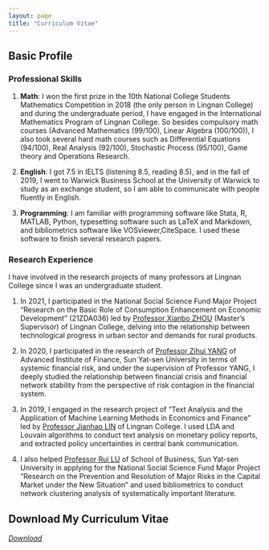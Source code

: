 ```yaml
---
layout: page
title: "Curriculum Vitae"
---
```


## Basic Profile
### Professional Skills
1. **Math**: I won the first prize in the 10th National College Students Mathematics Competition in 2018 (the only person in Lingnan College) and during the undergraduate period, I have engaged in the International Mathematics Program of Lingnan College. So besides compulsory math courses (Advanced Mathematics (99/100), Linear Algebra (100/100)), I also took several hard math courses such as Differential Equations (94/100), Real Analysis (92/100), Stochastic Process (95/100), Game theory and Operations Research. 

2. **English**: I got 7.5 in IELTS (listening 8.5, reading 8.5), and in the fall of 2019, I went to Warwick Business School at the University of Warwick to study as an exchange student, so I am able to communicate with people fluently in English. 

3. **Programming**: I am familiar with programming software like Stata, R, MATLAB, Python, typesetting software such as LaTeX and Markdown, and bibliometrics software like VOSviewer,CiteSpace. I used these software to finish several research papers.

### Research Experience
I have involved in the research projects of many professors at Lingnan College
since I was an undergraduate student.

1. In 2021, I participated in the National Social Science Fund Major Project “Research on the Basic Role of Consumption Enhancement on Economic Development” (21ZDA036) led by [Professor Xianbo ZHOU](https://lingnan.sysu.edu.cn/faculty/ZhouXianbo) (Master’s Supervisor) of Lingnan College, delving into the relationship between technological progress in urban sector and demands for rural products.

2. In 2020, I participated in the research of [Professor Zihui YANG](https://aif.sysu.edu.cn/teacher/117) of Advanced Institute of Finance, Sun Yat-sen University in terms of systemic financial risk, and under the supervision of Professor YANG, I deeply studied the relationship between financial crisis and financial network stability from the perspective of risk contagion in the financial system.

3. In 2019, I engaged in the research project of “Text Analysis and the Application of Machine Learning Methods in Economics and Finance” led by [Professor Jianhao LIN](https://lingnan.sysu.edu.cn/faculty/LinJianhao) of Lingnan College. I used LDA and Louvain algorithms to conduct text analysis on monetary policy reports, and extracted policy uncertainties in central bank communication.

4. I also helped [Professor Rui LU](https://bus.sysu.edu.cn/teacher/LuRui) of School of Business, Sun Yat-sen University in applying for the National Social Science Fund Major Project “Research on the Prevention and Resolution of Major Risks in the Capital Market under the New Situation” and used bibliometrics to conduct network clustering analysis of systematically important literature.


## Download My Curriculum Vitae
[*Download*](/Zhuoran_CV.pdf)

